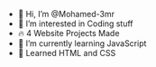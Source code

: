 - 👋 Hi, I’m @Mohamed-3mr
- 👀 I’m interested in Coding stuff
- 🔥 4 Website Projects Made
- 🌱 I’m currently learning JavaScript
- 🌌 Learned HTML and CSS

<!---
Mohamed-3mr/Mohamed-3mr is a ✨ special ✨ repository because its `README.md` (this file) appears on your GitHub profile.
You can click the Preview link to take a look at your changes.
--->
